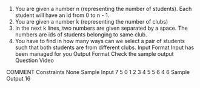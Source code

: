 1. You are given a number n (representing the number of students). Each student will have an id 
     from 0 to n - 1.
2. You are given a number k (representing the number of clubs)
3. In the next k lines, two numbers are given separated by a space. The numbers are ids of 
     students belonging to same club.
4. You have to find in how many ways can we select a pair of students such that both students are 
     from different clubs.
Input Format
Input has been managed for you
Output Format
Check the sample output
Question Video

COMMENT
Constraints
None
Sample Input
7
5
0 1
2 3
4 5
5 6
4 6
Sample Output
16
